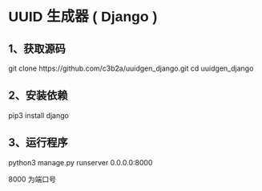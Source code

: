 <h1 style="font-family: sans-serif;">UUID 生成器 ( Django )</h1>

<h2>1、获取源码</h2>
	git clone https://github.com/c3b2a/uuidgen_django.git
	cd uuidgen_django

<h2>2、安装依赖</h2>
	pip3 install django

<h2>3、运行程序</h2>
	python3 manage.py runserver 0.0.0.0:8000
<p>8000 为端口号</p>